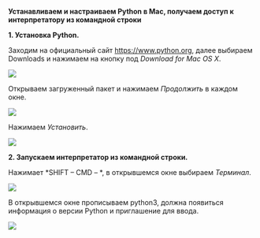 **Устанавливаем и настраиваем Python в Mac, получаем доступ к интерпретатору из командной строки****1.	Установка Python.**Заходим на официальный сайт https://www.python.org, далее выбираем Downloads и нажимаем на кнопку под *Download for Mac OS X*.![](https://github.com/AlyonaZh/guides/blob/master/python/pics/mac/python_mac_1.jpg?raw=true)Открываем загруженный пакет и нажимаем *Продолжить* в каждом окне.![](https://github.com/AlyonaZh/guides/blob/master/python/pics/mac/python_mac_2.jpg?raw=true)Нажимаем *Установить*.![](https://github.com/AlyonaZh/guides/blob/master/python/pics/mac/standart_installation.jpg?raw=true)**2.	Запускаем интерпретатор из командной строки.**Нажимает *SHIFT – CMD – *, в открывшемся окне выбираем *Терминал*.![](https://github.com/AlyonaZh/guides/blob/master/python/pics/mac/terminal.jpg?raw=true)В открывшемся окне прописываем python3, должна появиться информация о версии Python и приглашение для ввода.![](https://github.com/AlyonaZh/guides/blob/master/python/pics/mac/info.jpg?raw=true)